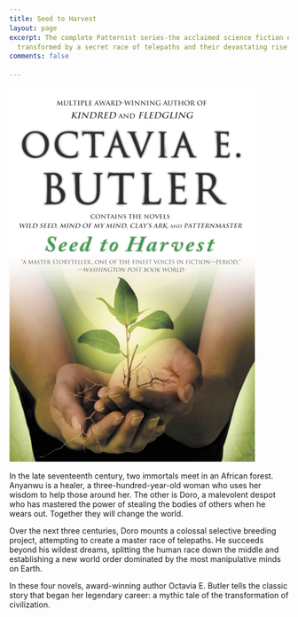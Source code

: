 ```yaml
---
title: Seed to Harvest
layout: page
excerpt: The complete Patternist series-the acclaimed science fiction epic of a world
  transformed by a secret race of telepaths and their devastating rise to power.
comments: false

---
```

![](/uploads/9780446698900.jpg)

In the late seventeenth century, two immortals meet in an African forest. Anyanwu is a healer, a three-hundred-year-old woman who uses her wisdom to help those around her. The other is Doro, a malevolent despot who has mastered the power of stealing the bodies of others when he wears out. Together they will change the world.

Over the next three centuries, Doro mounts a colossal selective breeding project, attempting to create a master race of telepaths. He succeeds beyond his wildest dreams, splitting the human race down the middle and establishing a new world order dominated by the most manipulative minds on Earth.

In these four novels, award-winning author Octavia E. Butler tells the classic story that began her legendary career: a mythic tale of the transformation of civilization.